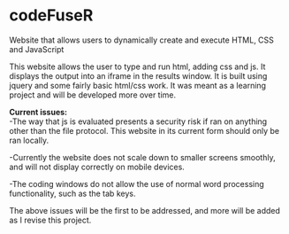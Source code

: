 # codeFuseR
Website that allows users to dynamically create and execute HTML, CSS and JavaScript

This website allows the user to type and run html, adding css and js. It displays the output into an iframe in the 
results window. It is built using jquery and some fairly basic html/css work. It was meant as a learning project and
will be developed more over time. 




<b>Current issues:</b> <br />
-The way that js is evaluated presents a security risk if ran on anything other than the file protocol. This website
in its current form should only be ran locally.

-Currently the website does not scale down to smaller screens smoothly, and will not display correctly on mobile 
devices.

-The coding windows do not allow the use of normal word processing functionality, such as the tab keys.



The above issues will be the first to be addressed, and more will be added as I revise this project.

